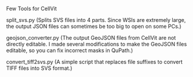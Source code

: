 Few Tools for CellVit

split_svs.py
(Splits SVS files into 4 parts. Since WSIs are extremely large, the output JSON files can sometimes be too big to open on some PCs.)

geojson_converter.py
(The output GeoJSON files from CellVit are not directly editable. I made several modifications to make the GeoJSON files editable, so you can fix incorrect masks in QuPath.)

convert_tiff2svs.py
(A simple script that replaces file suffixes to convert TIFF files into SVS format.)

